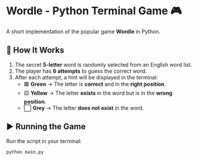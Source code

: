 # Wordle - Python Terminal Game 🎮

A short implementation of the popular game **Wordle** in Python. 

## 📌 How It Works
1. The secret **5-letter** word is randomly selected from an English word list.
2. The player has **6 attempts** to guess the correct word.
3. After each attempt, a hint will be displayed in the terminal:
   - 🟩 **Green** → The letter is **correct** and in the **right position**.
   - 🟨 **Yellow** → The letter **exists** in the word but is in the **wrong position**.
   - ⬜ **Grey** → The letter **does not exist** in the word.
   
## ▶️ Running the Game
Run the script in your terminal:
```bash
python main.py

